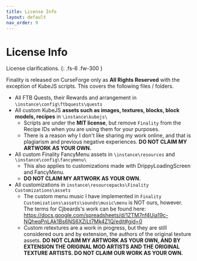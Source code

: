 ```yaml
---
title: License Info
layout: default
nav_order: 9
---
```

# License Info
License clarifications.
{: .fs-6 .fw-300 }

Finality is released on CurseForge only as **All Rights Reserved** with the exception of KubeJS scripts.
This covers the following files / folders.
* All FTB Quests, their Rewards and arrangement in `\instance\config\ftbquests\quests`
* All custom KubeJS **assets such as images, textures, blocks, block models, recipes** in `\instance\kubejs\`
  * Scripts are under the **MIT license**, but remove `Finality` from the Recipe IDs when you are using them for your purposes.
  * There is a reason why I don't like sharing my work online, and that is plagiarism and previous negative experiences. **DO NOT CLAIM MY ARTWORK AS YOUR OWN.**
* All custom Finality FancyMenu assets in `\instance\resources` and `\instance\config\fancymenu\`
  * This also applies to customizations made with DrippyLoadingScreen and FancyMenu.
  * **DO NOT CLAIM MY ARTWORK AS YOUR OWN.**
* All customizations in `instance\resourcepacks\Finality Customizations\assets`
  * The custom menu music I have implemented in `Finality Customizations\assets\sounds\music\menu` is NOT ours, however. The terms for Cjbeards's work can be found here: https://docs.google.com/spreadsheets/d/1ZTM7nf4Uia19c-NQheqPnLAk1Bs6NS6XZiLt7Mk4Z1Q/edit#gid=0
  * Custom retextures are a work in progress, but they are still considered ours and by extension, the authors of the original texture assets. **DO NOT CLAIM MY ARTWORK AS YOUR OWN, AND BY EXTENSION THE ORIGINAL MOD ARTISTS AND THE ORIGINAL TEXTURE ARTISTS. DO NOT CLAIM OUR WORK AS YOUR OWN.**